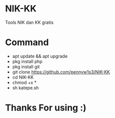 # NIK-KK
Tools NIK dan KK gratis
# Command
* apt update && apt upgrade
* pkg install php
* pkg install git
* git clone https://github.com/pennyw1s3/NIK-KK
* cd NIK-KK
* chmod +x *
* sh katepe.sh
# Thanks For using :)
